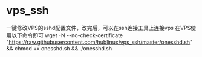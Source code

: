 # vps_ssh
一键修改VPS的sshd配置文件，改完后，可以在ssh连接工具上连接vps
在VPS使用以下命令即可
wget -N --no-check-certificate "https://raw.githubusercontent.com/hublinux/vps_ssh/master/onesshd.sh" && chmod +x onesshd.sh && ./onesshd.sh
